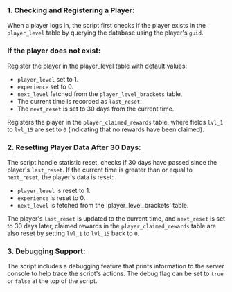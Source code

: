 ### 1. Checking and Registering a Player:
When a player logs in, the script first checks if the player exists in the 
`player_level` table by querying the database using the player's `guid`.

### If the player does not exist:

Register the player in the player_level table with default values:

- `player_level` set to 1.
- `experience` set to 0.
- `next_level` fetched from the `player_level_brackets` table.
- The current time is recorded as `last_reset`.
- The `next_reset` is set to 30 days from the current time.

Registers the player in the `player_claimed_rewards` table, 
where fields `lvl_1` to `lvl_15` are set to `0` (indicating that no rewards have been claimed).


### 2. Resetting Player Data After 30 Days:

The script handle statistic reset, checks if 30 days have passed since the player's `last_reset`.
If the current time is greater than or equal to `next_reset`, the player's data is reset:

- `player_level` is reset to 1.
- `experience` is reset to 0.
- `next_level` is fetched from the 'player_level_brackets' table.

The player's `last_reset` is updated to the current time, and `next_reset` is set to 30 days later,
claimed rewards in the `player_claimed_rewards` table are also reset by setting `lvl_1` to `lvl_15` back to `0`.


### 3. Debugging Support:

The script includes a debugging feature that prints information to the server console to help trace the script's actions.
The debug flag can be set to `true` or `false` at the top of the script.
